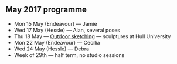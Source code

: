 ## May 2017 programme

* Mon 15 May (Endeavour) — Jamie
* Wed 17 May (Hessle) — Alan, several poses
* Thu 18 May — <a href="/urban-sketching/" title="Urban sketching, Hull">Outdoor sketching</a> — sculptures at Hull University
* Mon 22 May (Endeavour) — Cecilia
* Wed 24 May (Hessle) — Debra
* Week of 29th — half term, no studio sessions